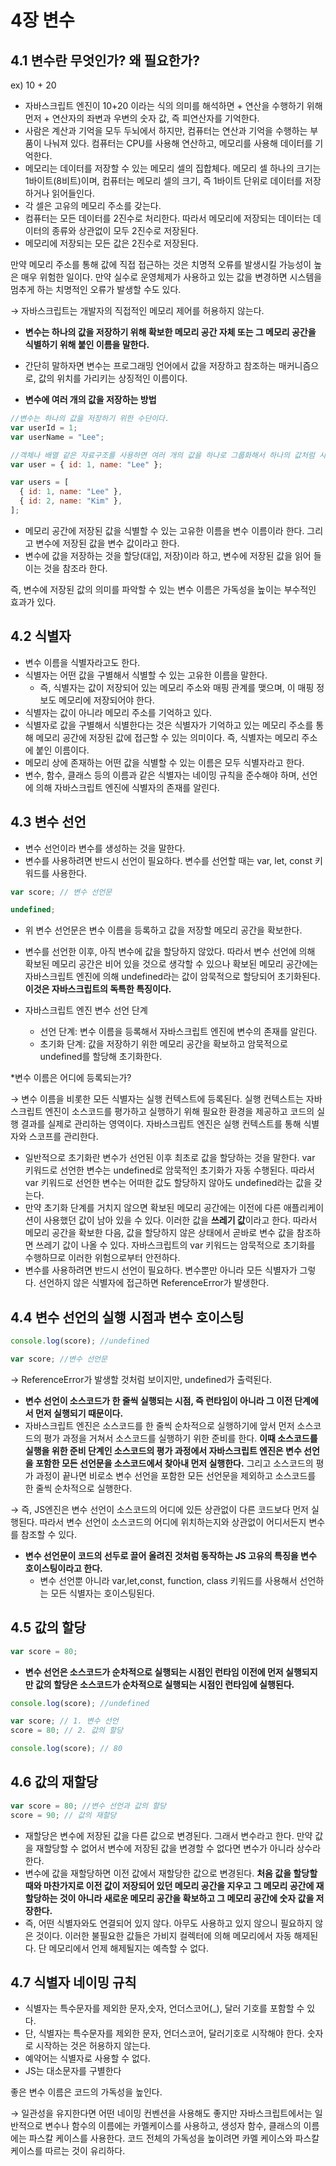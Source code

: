 # 4장 변수

## 4.1 변수란 무엇인가? 왜 필요한가?

ex) 10 + 20

- 자바스크립트 엔진이 10+20 이라는 식의 의미를 해석하면 + 연산을 수행하기 위해 먼저 + 연산자의 좌변과 우변의 숫자 값, 즉 피연산자를 기억한다.
- 사람은 계산과 기억을 모두 두뇌에서 하지만, 컴퓨터는 연산과 기억을 수행하는 부품이 나눠져 있다. 컴퓨터는 CPU를 사용해 연산하고, 메모리를 사용해 데이터를 기억한다.
- 메모리는 데이터를 저장할 수 있는 메모리 셀의 집합체다. 메모리 셀 하나의 크기는 1바이트(8비트)이며, 컴퓨터는 메모리 셀의 크기, 즉 1바이트 단위로 데이터를 저장하거나 읽어들인다.
- 각 셀은 고유의 메모리 주소를 갖는다.
- 컴퓨터는 모든 데이터를 2진수로 처리한다. 따라서 메모리에 저장되는 데이터는 데이터의 종류와 상관없이 모두 2진수로 저장된다.
- 메모리에 저장되는 모든 값은 2진수로 저장된다.

만약 메모리 주소를 통해 값에 직접 접근하는 것은 치명적 오류를 발생시킬 가능성이 높은 매우 위험한 일이다. 만약 실수로 운영체제가 사용하고 있는 값을 변경하면 시스템을 멈추게 하는 치명적인 오류가 발생할 수도 있다.

→ 자바스크립트는 개발자의 직접적인 메모리 제어를 허용하지 않는다.

- **변수는 하나의 값을 저장하기 위해 확보한 메모리 공간 자체 또는 그 메모리 공간을 식별하기 위해 붙인 이름을 말한다.**
- 간단히 말하자면 변수는 프로그래밍 언어에서 값을 저장하고 참조하는 매커니즘으로, 값의 위치를 가리키는 상징적인 이름이다.

- **변수에 여러 개의 값을 저장하는 방법**

```jsx
//변수는 하나의 값을 저장하기 위한 수단이다.
var userId = 1;
var userName = "Lee";

//객체나 배열 같은 자료구조를 사용하면 여러 개의 값을 하나로 그룹화해서 하나의 값처럼 사용할 수 있다.
var user = { id: 1, name: "Lee" };

var users = [
  { id: 1, name: "Lee" },
  { id: 2, name: "Kim" },
];
```

- 메모리 공간에 저장된 값을 식별할 수 있는 고유한 이름을 변수 이름이라 한다. 그리고 변수에 저장된 값을 변수 값이라고 한다.
- 변수에 값을 저장하는 것을 할당(대입, 저장)이라 하고, 변수에 저장된 값을 읽어 들이는 것을 참조라 한다.

즉, 변수에 저장된 값의 의미를 파악할 수 있는 변수 이름은 가독성을 높이는 부수적인 효과가 있다.

## 4.2 식별자

- 변수 이름을 식별자라고도 한다.
- 식별자는 어떤 값을 구별해서 식별할 수 있는 고유한 이름을 말한다.
  - 즉, 식별자는 값이 저장되어 있는 메모리 주소와 매핑 관계를 맺으며, 이 매핑 정보도 메모리에 저장되어야 한다.
- 식별자는 값이 아니라 메모리 주소를 기억하고 있다.
- 식별자로 값을 구별해서 식별한다는 것은 식별자가 기억하고 있는 메모리 주소를 통해 메모리 공간에 저장된 값에 접근할 수 있는 의미이다. 즉, 식별자는 메모리 주소에 붙인 이름이다.
- 메모리 상에 존재하는 어떤 값을 식별할 수 있는 이름은 모두 식별자라고 한다.
- 변수, 함수, 클래스 등의 이름과 같은 식별자는 네이밍 규칙을 준수해야 하며, 선언에 의해 자바스크립트 엔진에 식별자의 존재를 알린다.

## 4.3 변수 선언

- 변수 선언이라 변수를 생성하는 것을 말한다.
- 변수를 사용하려면 반드시 선언이 필요하다. 변수를 선언할 때는 var, let, const 키워드를 사용한다.

```jsx
var score; // 변수 선언문

undefined;
```

- 위 변수 선언문은 변수 이름을 등록하고 값을 저장할 메모리 공간을 확보한다.

- 변수를 선언한 이후, 아직 변수에 값을 할당하지 않았다. 따라서 변수 선언에 의해 확보된 메모리 공간은 비어 있을 것으로 생각할 수 있으나 확보된 메모리 공간에는 자바스크립트 엔진에 의해 undefined라는 값이 암묵적으로 할당되어 초기화된다. **이것은 자바스크립트의 독특한 특징이다.**

- 자바스크립트 엔진 변수 선언 단계
  - 선언 단계: 변수 이름을 등록해서 자바스크립트 엔진에 변수의 존재를 알린다.
  - 초기화 단계: 값을 저장하기 위한 메모리 공간을 확보하고 암묵적으로 undefined를 할당해 초기화한다.

\*변수 이름은 어디에 등록되는가?

→ 변수 이름을 비롯한 모든 식별자는 실행 컨텍스트에 등록된다. 실행 컨텍스트는 자바스크립트 엔진이 소스코드를 평가하고 실행하기 위해 필요한 환경을 제공하고 코드의 실행 결과를 실제로 관리하는 영역이다. 자바스크립트 엔진은 실행 컨텍스트를 통해 식별자와 스코프를 관리한다.

- 일반적으로 초기화란 변수가 선언된 이후 최초로 값을 할당하는 것을 말한다. var 키워드로 선언한 변수는 undefined로 암묵적인 초기화가 자동 수행된다. 따라서 var 키워드로 선언한 변수는 어떠한 값도 할당하지 않아도 undefined라는 값을 갖는다.
- 만약 초기화 단계를 거치지 않으면 확보된 메모리 공간에는 이전에 다른 애플리케이션이 사용했던 값이 남아 있을 수 있다. 이러한 값을 **쓰레기 값**이라고 한다. 따라서 메모리 공간을 확보한 다음, 값을 할당하지 않은 상태에서 곧바로 변수 값을 참조하면 쓰레기 값이 나올 수 있다. 자바스크립트의 var 키워드는 암묵적으로 초기화를 수행하므로 이러한 위험으로부터 안전하다.
- 변수를 사용하려면 반드시 선언이 필요하다. 변수뿐만 아니라 모든 식별자가 그렇다. 선언하지 않은 식별자에 접근하면 ReferenceError가 발생한다.

## 4.4 변수 선언의 실행 시점과 변수 호이스팅

```jsx
console.log(score); //undefined

var score; //변수 선언문
```

→ ReferenceError가 발생할 것처럼 보이지만, undefined가 출력된다.

- **변수 선언이 소스코드가 한 줄씩 실행되는 시점, 즉 런타임이 아니라 그 이전 단계에서 먼저 실행되기 때문이다.**
- 자바스크립트 엔진은 소스코드를 한 줄씩 순차적으로 실행하기에 앞서 먼저 소스코드의 평가 과정을 거쳐서 소스코드를 실행하기 위한 준비를 한다. **이때 소스코드를 실행을 위한 준비 단계인 소스코드의 평가 과정에서 자바스크립트 엔진은 변수 선언을 포함한 모든 선언문을 소스코드에서 찾아내 먼저 실행한다.** 그리고 소스코드의 평가 과정이 끝나면 비로소 변수 선언을 포함한 모든 선언문을 제외하고 소스코드를 한 줄씩 순차적으로 실행한다.

→ 즉, JS엔진은 변수 선언이 소스코드의 어디에 있든 상관없이 다른 코드보다 먼저 실행된다. 따라서 변수 선언이 소스코드의 어디에 위치하는지와 상관없이 어디서든지 변수를 참조할 수 있다.

- **변수 선언문이 코드의 선두로 끌어 올려진 것처럼 동작하는 JS 고유의 특징을 변수 호이스팅이라고 한다.**
  - 변수 선언뿐 아니라 var,let,const, function, class 키워드를 사용해서 선언하는 모든 식별자는 호이스팅된다.

## 4.5 값의 할당

```jsx
var score = 80;
```

- **변수 선언은 소스코드가 순차적으로 실행되는 시점인 런타임 이전에 먼저 실행되지만 값의 할당은 소스코드가 순차적으로 실행되는 시점인 런타임에 실행된다.**

```jsx
console.log(score); //undefined

var score; // 1. 변수 선언
score = 80; // 2. 값의 할당

console.log(score); // 80
```

## 4.6 값의 재할당

```jsx
var score = 80; //변수 선언과 값의 할당
score = 90; // 값의 재할당
```

- 재할당은 변수에 저장된 값을 다른 값으로 변경된다. 그래서 변수라고 한다. 만약 값을 재할당할 수 없어서 변수에 저장된 값을 변경할 수 없다면 변수가 아니라 상수라 한다.
- 변수에 값을 재할당하면 이전 값에서 재할당한 값으로 변경된다. **처음 값을 할당할 때와 마찬가지로 이전 값이 저장되어 있던 메모리 공간을 지우고 그 메모리 공간에 재할당하는 것이 아니라 새로운 메모리 공간을 확보하고 그 메모리 공간에 숫자 값을 저장한다.**
- 즉, 어떤 식별자와도 연결되어 있지 않다. 아무도 사용하고 있지 않으니 필요하지 않은 것이다. 이러한 불필요한 값들은 가비지 컬렉터에 의해 메모리에서 자동 해제된다. 단 메모리에서 언제 해제될지는 예측할 수 없다.

## 4.7 식별자 네이밍 규칙

- 식별자는 특수문자를 제외한 문자,숫자, 언더스코어(\_), 달러 기호를 포함할 수 있다.
- 단, 식별자는 특수문자를 제외한 문자, 언더스코어, 달러기호로 시작해야 한다. 숫자로 시작하는 것은 허용하지 않는다.
- 예약어는 식별자로 사용할 수 없다.
- JS는 대소문자를 구별한다

좋은 변수 이름은 코드의 가독성을 높인다.

→ 일관성을 유지한다면 어떤 네이밍 컨벤션을 사용해도 좋지만 자바스크립트에서는 일반적으로 변수나 함수의 이름에는 카멜케이스를 사용하고, 생성자 함수, 클래스의 이름에는 파스칼 케이스를 사용한다. 코드 전체의 가독성을 높이려면 카멜 케이스와 파스칼 케이스를 따르는 것이 유리하다.
